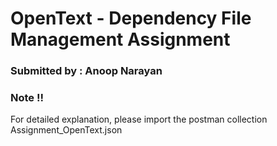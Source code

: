 # OpenText - Dependency File Management Assignment
### Submitted by : Anoop Narayan

### Note !!
For detailed explanation, please import the postman collection Assignment_OpenText.json
